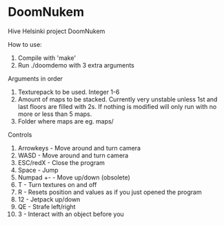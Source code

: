 # DoomNukem
Hive Helsinki project DoomNukem

How to use:
1. Compile with 'make'
2. Run ./doomdemo with 3 extra arguments

Arguments in order
1. Texturepack to be used. Integer 1-6
2. Amount of maps to be stacked. Currently very unstable unless 1st and last floors are filled with 2s. If nothing is modified will only run with no more or less than 5 maps.
3. Folder where maps are eg. maps/

Controls
1. Arrowkeys - Move around and turn camera
2. WASD - Move around and turn camera
3. ESC/redX - Close the program
4. Space - Jump
5. Numpad +- - Move up/down (obsolete)
6. T - Turn textures on and off
7. R - Resets position and values as if you just opened the program
8. 12 - Jetpack up/down
9. QE - Strafe left/right
10. 3 - Interact with an object before you
